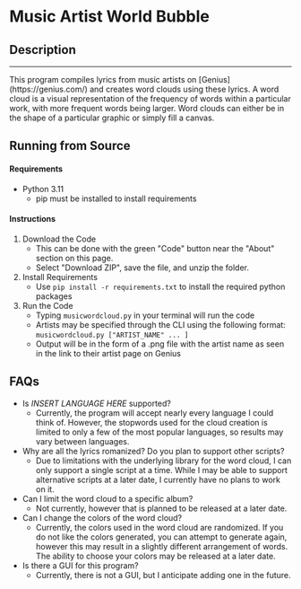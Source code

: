 # Music Artist World Bubble
## Description
<hr>
This program compiles lyrics from music artists on [Genius](https://genius.com/) and creates word clouds using these lyrics.
A word cloud is a visual representation of the frequency of words within a particular work, with more frequent words being larger.
Word clouds can either be in the shape of a particular graphic or simply fill a canvas.

## Running from Source

#### Requirements
* Python 3.11
  * pip must be installed to install requirements

#### Instructions
1. Download the Code
   * This can be done with the green "Code" button near the "About" section on this page. 
   * Select "Download ZIP", save the file, and unzip the folder.
2. Install Requirements
   * Use `pip install -r requirements.txt` to install the required python packages
3. Run the Code
   * Typing `musicwordcloud.py` in your terminal will run the code
   * Artists may be specified through the CLI using the following format: `musicwordcloud.py ["ARTIST_NAME" ... ]`
   * Output will be in the form of a .png file with the artist name as seen in the link to their artist page on Genius


## FAQs
* Is *INSERT LANGUAGE HERE* supported?
  * Currently, the program will accept nearly every language I could think of. However, the stopwords used for the cloud creation is limited to only a few of the most popular languages, so results may vary between languages.
* Why are all the lyrics romanized? Do you plan to support other scripts?
  * Due to limitations with the underlying library for the word cloud, I can only support a single script at a time. While I may be able to support alternative scripts at a later date, I currently have no plans to work on it.
* Can I limit the word cloud to a specific album?
  * Not currently, however that is planned to be released at a later date.
* Can I change the colors of the word cloud?
  * Currently, the colors used in the word cloud are randomized. If you do not like the colors generated, you can attempt to generate again, however this may result in a slightly different arrangement of words. The ability to choose your colors may be released at a later date.
* Is there a GUI for this program?
  * Currently, there is not a GUI, but I anticipate adding one in the future.
